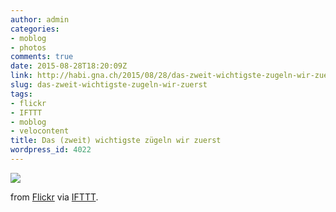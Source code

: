 ```yaml
---
author: admin
categories:
- moblog
- photos
comments: true
date: 2015-08-28T18:20:09Z
link: http://habi.gna.ch/2015/08/28/das-zweit-wichtigste-zugeln-wir-zuerst/
slug: das-zweit-wichtigste-zugeln-wir-zuerst
tags:
- flickr
- IFTTT
- moblog
- velocontent
title: Das (zweit) wichtigste zügeln wir zuerst
wordpress_id: 4022
---
```


![](http://ift.tt/1hlyhGS)  

  

from [Flickr](http://flic.kr/p/xUZYiQ) via [IFTTT](http://ift.tt/1c4nCfM).
